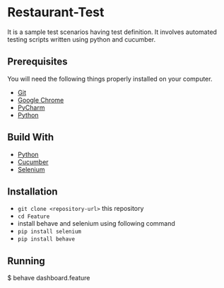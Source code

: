 # Restaurant-Test
 It is a sample test scenarios having test definition. It involves automated testing scripts written using python and cucumber.
 
## Prerequisites
You will need the following things properly installed on your computer.
* [Git](https://git-scm.com/)
* [Google Chrome](https://google.com/chrome/)
* [PyCharm](https://www.jetbrains.com/help/pycharm/installation-guide.html)
* [Python](https://www.python.org/downloads/)

## Build With
* [Python](https://www.python.org/)
* [Cucumber](https://cucumber.io/docs/installation/)
* [Selenium](https://selenium.dev/)

## Installation
* `git clone <repository-url>` this repository
* `cd Feature`
* install behave and selenium using following command
* `pip install selenium`
* `pip install behave`

## Running

$ behave dashboard.feature
